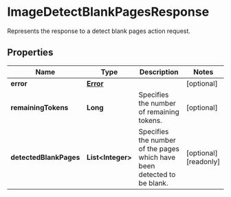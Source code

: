

# ImageDetectBlankPagesResponse

Represents the response to a detect blank pages action request.
## Properties

Name | Type | Description | Notes
------------ | ------------- | ------------- | -------------
**error** | [**Error**](Error.md) |  |  [optional]
**remainingTokens** | **Long** | Specifies the number of remaining tokens. |  [optional]
**detectedBlankPages** | **List&lt;Integer&gt;** | Specifies the number of the pages which have been detected to be blank. |  [optional] [readonly]



